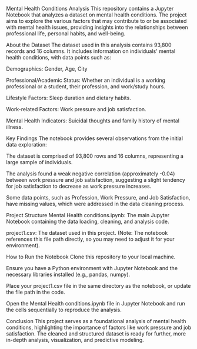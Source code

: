 Mental Health Conditions Analysis
This repository contains a Jupyter Notebook that analyzes a dataset on mental health conditions. The project aims to explore the various factors that may contribute to or be associated with mental health issues, providing insights into the relationships between professional life, personal habits, and well-being.

About the Dataset
The dataset used in this analysis contains 93,800 records and 16 columns. It includes information on individuals' mental health conditions, with data points such as:

Demographics: Gender, Age, City

Professional/Academic Status: Whether an individual is a working professional or a student, their profession, and work/study hours.

Lifestyle Factors: Sleep duration and dietary habits.

Work-related Factors: Work pressure and job satisfaction.

Mental Health Indicators: Suicidal thoughts and family history of mental illness.

Key Findings
The notebook provides several observations from the initial data exploration:

The dataset is comprised of 93,800 rows and 16 columns, representing a large sample of individuals.

The analysis found a weak negative correlation (approximately -0.04) between work pressure and job satisfaction, suggesting a slight tendency for job satisfaction to decrease as work pressure increases.

Some data points, such as Profession, Work Pressure, and Job Satisfaction, have missing values, which were addressed in the data cleaning process.

Project Structure
Mental Health conditions.ipynb: The main Jupyter Notebook containing the data loading, cleaning, and analysis code.

project1.csv: The dataset used in this project. (Note: The notebook references this file path directly, so you may need to adjust it for your environment).

How to Run the Notebook
Clone this repository to your local machine.

Ensure you have a Python environment with Jupyter Notebook and the necessary libraries installed (e.g., pandas, numpy).

Place your project1.csv file in the same directory as the notebook, or update the file path in the code.

Open the Mental Health conditions.ipynb file in Jupyter Notebook and run the cells sequentially to reproduce the analysis.

Conclusion
This project serves as a foundational analysis of mental health conditions, highlighting the importance of factors like work pressure and job satisfaction. The cleaned and structured dataset is ready for further, more in-depth analysis, visualization, and predictive modeling.
